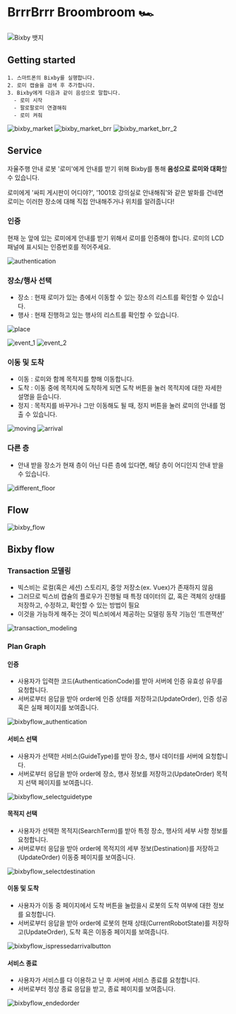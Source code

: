 # BrrrBrrr Broombroom 🏎

![Bixby 뱃지](https://img.shields.io/badge/Bixby-8.0.1-informational) 


## Getting started

```
1. 스마트폰의 Bixby를 실행합니다.
2. 로미 캡슐을 검색 후 추가합니다.
3. Bixby에게 다음과 같이 음성으로 말합니다.
  - 로미 시작
  - 팔로팔로미 연결해줘
  - 로미 켜줘
```

![bixby_market](./images/bixby_market.png) ![bixby_market_brr](./images/bixby_market_brr.png) ![bixby_market_brr_2](./images/bixby_market_brr_2.png)



## Service
자율주행 안내 로봇 '로미'에게 안내를 받기 위해 Bixby를 통해 **음성으로 로미와 대화**할 수 있습니다.

로미에게 '싸피 게시판이 어디야?', '1001호 강의실로 안내해줘'와 같은 발화를 건네면 로미는 이러한 장소에 대해 직접 안내해주거나 위치를 알려줍니다!


### 인증
현재 눈 앞에 있는 로미에게 안내를 받기 위해서 로미를 인증해야 합니다. 로미의 LCD 패널에 표시되는 인증번호를 적어주세요.

![authentication](./images/bixby_frame/authentication.png)



### 장소/행사 선택
- 장소 : 현재 로미가 있는 층에서 이동할 수 있는 장소의 리스트를 확인할 수 있습니다.
- 행사 : 현재 진행하고 있는 행사의 리스트를 확인할 수 있습니다.

![place](./images/bixby_frame/place.png)

![event_1](./images/bixby_frame/event_1.png) ![event_2](./images/bixby_frame/event_2.png)



### 이동 및 도착

- 이동 : 로미와 함께 목적지를 향해 이동합니다.
- 도착 : 이동 중에 목적지에 도착하게 되면 도착 버튼을 눌러 목적지에 대한 자세한 설명을 듣습니다.
- 정지 : 목적지를 바꾸거나 그만 이동해도 될 때, 정지 버튼을 눌러 로미의 안내를 멈출 수 있습니다.

![moving](./images/bixby_frame/moving.png) ![arrival](./images/bixby_frame/arrival.png)



### 다른 층

- 안내 받을 장소가 현재 층이 아닌 다른 층에 있다면, 해당 층이 어디인지 안내 받을 수 있습니다.

![different_floor](./images/bixby_frame/different_floor.png) 





## Flow

![bixby_flow](./images/bixby_technical_flow/bixby_flow.png)

## Bixby flow

### Transaction 모델링

- 빅스비는 로컬(혹은 세션) 스토리지, 중앙 저장소(ex. Vuex)가 존재하지 않음
- 그러므로 빅스비 캡슐의 플로우가 진행될 때 특정 데이터의 값, 혹은 객체의 상태를 저장하고, 수정하고, 확인할 수 있는 방법이 필요
- 이것을 가능하게 해주는 것이 빅스비에서 제공하는 모델링 동작 기능인 ‘트랜잭션’

![transaction_modeling](./images/bixby_technical_flow/transaction_modeling.png)





### Plan Graph

#### 인증

- 사용자가 입력한 코드(AuthenticationCode)를 받아 서버에 인증 유효성 유무를 요청합니다.
- 서버로부터 응답을 받아 order에 인증 상태를 저장하고(UpdateOrder), 인증 성공 혹은 실패 페이지를 보여줍니다.

![bixbyflow_authentication](./images/bixby_technical_flow/bixbyflow_authentication.PNG)

#### 서비스 선택

- 사용자가 선택한 서비스(GuideType)를 받아 장소, 행사 데이터를 서버에 요청합니다.
- 서버로부터 응답을 받아 order에 장소, 행사 정보를 저장하고(UpdateOrder) 목적지 선택 페이지를 보여줍니다.

![bixbyflow_selectguidetype](./images/bixby_technical_flow/bixbyflow_selectguidetype.PNG)

#### 목적지 선택

- 사용자가 선택한 목적지(SearchTerm)를 받아 특정 장소, 행사의 세부 사항 정보를 요청합니다.
- 서버로부터 응답을 받아 order에 목적지의 세부 정보(Destination)를 저장하고(UpdateOrder) 이동중 페이지를 보여줍니다.

![bixbyflow_selectdestination](./images/bixby_technical_flow/bixbyflow_selectdestination.PNG)

#### 이동 및 도착

- 사용자가 이동 중 페이지에서 도착 버튼을 눌렀을시 로봇의 도착 여부에 대한 정보를 요청합니다.
- 서버로부터 응답을 받아 order에 로봇의 현재 상태(CurrentRobotState)를 저장하고(UpdateOrder), 도착 혹은 이동중 페이지를 보여줍니다.

![bixbyflow_ispressedarrivalbutton](./images/bixby_technical_flow/bixbyflow_ispressedarrivalbutton.PNG)

#### 서비스 종료

- 사용자가 서비스를 다 이용하고 난 후 서버에 서비스 종료를 요청합니다.
- 서버로부터 정상 종료 응답을 받고, 종료 페이지를 보여줍니다.

![bixbyflow_endedorder](./images/bixby_technical_flow/bixbyflow_endedorder.PNG)